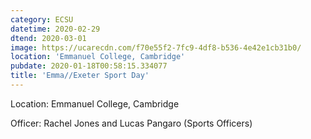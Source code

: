 ```yaml
---
category: ECSU
datetime: 2020-02-29
dtend: 2020-03-01
image: https://ucarecdn.com/f70e55f2-7fc9-4df8-b536-4e42e1cb31b0/
location: 'Emmanuel College, Cambridge'
pubdate: 2020-01-18T00:58:15.334077
title: 'Emma//Exeter Sport Day'
---
```

Location: Emmanuel College, Cambridge

Officer: Rachel Jones and Lucas Pangaro (Sports Officers)

